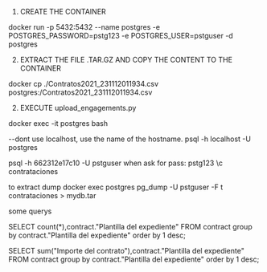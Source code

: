 
1) CREATE THE CONTAINER

docker run -p 5432:5432 --name postgres -e POSTGRES_PASSWORD=pstg123 -e POSTGRES_USER=pstguser -d postgres

2) EXTRACT THE FILE .TAR.GZ AND COPY THE CONTENT TO THE CONTAINER

docker cp ./Contratos2021_231112011934.csv postgres:/Contratos2021_231112011934.csv


2) EXECUTE upload_engagements.py


docker exec -it postgres bash

--dont use localhost, use the name of the hostname.
psql -h localhost -U postgres

psql -h 662312e17c10 -U pstguser
when ask for pass:  pstg123
\c contrataciones



to extract  dump
docker exec postgres pg_dump -U pstguser -F t contrataciones > mydb.tar



some querys

SELECT count(*),contract."Plantilla del expediente" FROM contract group by contract."Plantilla del expediente" order by 1 desc;

SELECT sum("Importe del contrato"),contract."Plantilla del expediente" FROM contract group by contract."Plantilla del expediente" order by 1 desc;


